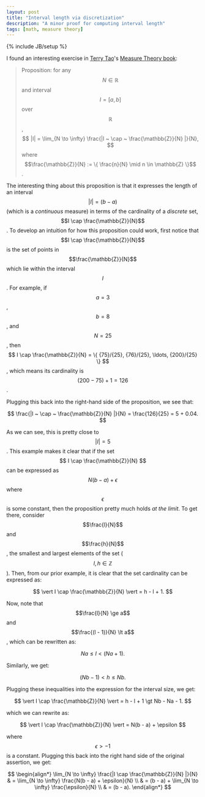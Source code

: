 ```yaml
---
layout: post
title: "Interval length via discretization"
description: "A minor proof for computing interval length"
tags: [math, measure theory]
---
```

{% include JB/setup %}

I found an interesting exercise in [Terry Tao](https://www.math.ucla.edu/~tao/)'s
[Measure Theory book](https://terrytao.wordpress.com/books/an-introduction-to-measure-theory/):

> Proposition: for any $$N \in \mathbb{R}$$ and interval $$I = [a, b]$$ over
$$\mathbb{R}$$,
$$
|I| = \lim_{N \to \infty} \frac{|I ~ \cap ~ \frac{\mathbb{Z}}{N} |}{N},
$$
where
$$\frac{\mathbb{Z}}{N} := \{ \frac{n}{N} \mid n \in \mathbb{Z} \}$$.

The interesting thing about this proposition is that it expresses the length of
an interval $$|I| = (b - a)$$ (which is a _continuous_ measure) in terms of the
cardinality of a _discrete_ set, $$I \cap \frac{\mathbb{Z}}{N}$$.
To develop an intuition for how this proposition could work, first notice that
$$I \cap \frac{\mathbb{Z}}{N}$$ is the set of points in
$$\frac{\mathbb{Z}}{N}$$ which lie within the interval $$I$$.
For example, if $$a = 3$$, $$b = 8$$, and $$N = 25$$, then
$$
I \cap \frac{\mathbb{Z}}{N} = \{ {75}/{25}, {76}/{25}, \ldots, {200}/{25} \}
$$,
which means its cardinality is
$$(200 - 75) + 1 = 126$$.

Plugging this back into the right-hand side of the proposition, we see that:

$$
\frac{|I ~ \cap ~ \frac{\mathbb{Z}}{N} |}{N} = \frac{126}{25} = 5 + 0.04.
$$

As we can see, this is pretty close to $$|I| = 5$$.
This example makes it clear that
if the set $$ I \cap \frac{\mathbb{Z}}{N} $$ can be expressed as
$$N(b - a) + \epsilon$$ where $$\epsilon$$ is some constant,
then the proposition pretty much holds _at the limit_.
To get there, consider $$\frac{l}{N}$$ and $$\frac{h}{N}$$, the smallest and
largest elements of the set ($$l, h \in \mathbb{Z}$$).
Then, from our prior example, it is clear that the set cardinality can be
expressed as:

$$
\vert I \cap \frac{\mathbb{Z}}{N} \vert = h - l + 1.
$$

Now, note that $$\frac{l}{N} \ge a$$ and $$\frac{(l - 1)}{N} \lt a$$,
which can be rewritten as:

$$
Na \le l \lt (Na + 1).
$$

Similarly, we get:

$$
(Nb - 1) \lt h \le Nb.
$$

Plugging these inequalities into the expression for the interval size, we get:

$$
\vert I \cap \frac{\mathbb{Z}}{N} \vert = h - l + 1 \gt Nb - Na - 1.
$$

which we can rewrite as:

$$
\vert I \cap \frac{\mathbb{Z}}{N} \vert = N(b - a) + \epsilon
$$

where $$\epsilon > -1$$ is a constant.
Plugging this back into the right hand side of the original assertion, we get:

$$
\begin{align*}
\lim_{N \to \infty} \frac{|I \cap \frac{\mathbb{Z}}{N} |}{N}
& = \lim_{N \to \infty} \frac{N(b - a) + \epsilon}{N} \\
& = (b - a) +  \lim_{N \to \infty} \frac{\epsilon}{N} \\
& = (b - a).
\end{align*}
$$
